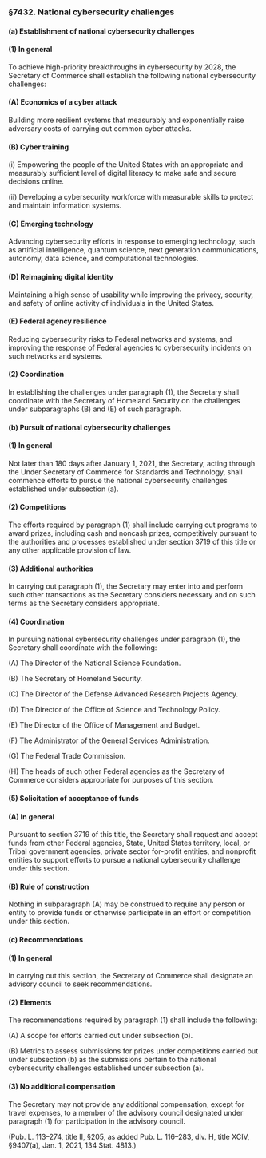 ### §7432. National cybersecurity challenges ###

#### (a) Establishment of national cybersecurity challenges ####

#### (1) In general ####

To achieve high-priority breakthroughs in cybersecurity by 2028, the Secretary of Commerce shall establish the following national cybersecurity challenges:

#### (A) Economics of a cyber attack ####

Building more resilient systems that measurably and exponentially raise adversary costs of carrying out common cyber attacks.

#### (B) Cyber training ####

(i) Empowering the people of the United States with an appropriate and measurably sufficient level of digital literacy to make safe and secure decisions online.

(ii) Developing a cybersecurity workforce with measurable skills to protect and maintain information systems.

#### (C) Emerging technology ####

Advancing cybersecurity efforts in response to emerging technology, such as artificial intelligence, quantum science, next generation communications, autonomy, data science, and computational technologies.

#### (D) Reimagining digital identity ####

Maintaining a high sense of usability while improving the privacy, security, and safety of online activity of individuals in the United States.

#### (E) Federal agency resilience ####

Reducing cybersecurity risks to Federal networks and systems, and improving the response of Federal agencies to cybersecurity incidents on such networks and systems.

#### (2) Coordination ####

In establishing the challenges under paragraph (1), the Secretary shall coordinate with the Secretary of Homeland Security on the challenges under subparagraphs (B) and (E) of such paragraph.

#### (b) Pursuit of national cybersecurity challenges ####

#### (1) In general ####

Not later than 180 days after January 1, 2021, the Secretary, acting through the Under Secretary of Commerce for Standards and Technology, shall commence efforts to pursue the national cybersecurity challenges established under subsection (a).

#### (2) Competitions ####

The efforts required by paragraph (1) shall include carrying out programs to award prizes, including cash and noncash prizes, competitively pursuant to the authorities and processes established under section 3719 of this title or any other applicable provision of law.

#### (3) Additional authorities ####

In carrying out paragraph (1), the Secretary may enter into and perform such other transactions as the Secretary considers necessary and on such terms as the Secretary considers appropriate.

#### (4) Coordination ####

In pursuing national cybersecurity challenges under paragraph (1), the Secretary shall coordinate with the following:

(A) The Director of the National Science Foundation.

(B) The Secretary of Homeland Security.

(C) The Director of the Defense Advanced Research Projects Agency.

(D) The Director of the Office of Science and Technology Policy.

(E) The Director of the Office of Management and Budget.

(F) The Administrator of the General Services Administration.

(G) The Federal Trade Commission.

(H) The heads of such other Federal agencies as the Secretary of Commerce considers appropriate for purposes of this section.

#### (5) Solicitation of acceptance of funds ####

#### (A) In general ####

Pursuant to section 3719 of this title, the Secretary shall request and accept funds from other Federal agencies, State, United States territory, local, or Tribal government agencies, private sector for-profit entities, and nonprofit entities to support efforts to pursue a national cybersecurity challenge under this section.

#### (B) Rule of construction ####

Nothing in subparagraph (A) may be construed to require any person or entity to provide funds or otherwise participate in an effort or competition under this section.

#### (c) Recommendations ####

#### (1) In general ####

In carrying out this section, the Secretary of Commerce shall designate an advisory council to seek recommendations.

#### (2) Elements ####

The recommendations required by paragraph (1) shall include the following:

(A) A scope for efforts carried out under subsection (b).

(B) Metrics to assess submissions for prizes under competitions carried out under subsection (b) as the submissions pertain to the national cybersecurity challenges established under subsection (a).

#### (3) No additional compensation ####

The Secretary may not provide any additional compensation, except for travel expenses, to a member of the advisory council designated under paragraph (1) for participation in the advisory council.

(Pub. L. 113–274, title II, §205, as added Pub. L. 116–283, div. H, title XCIV, §9407(a), Jan. 1, 2021, 134 Stat. 4813.)